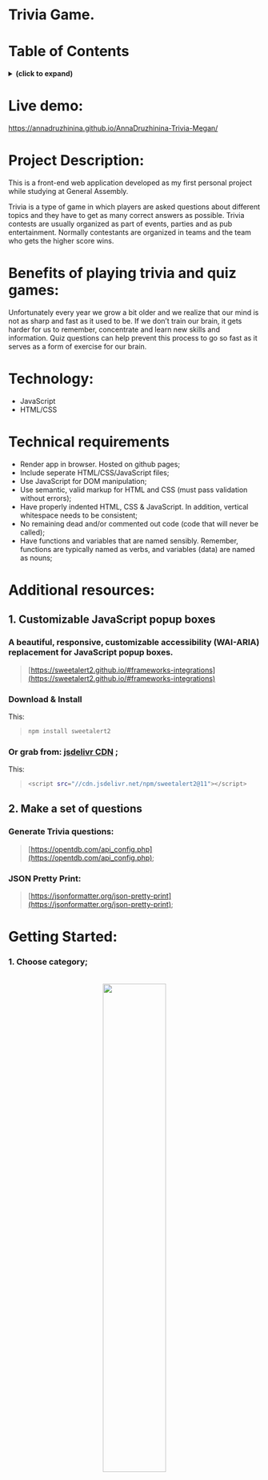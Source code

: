 # Trivia Game.

# Table of Contents

<details>
<summary><b>(click to expand)</b></summary>
<!-- MarkdownTOC -->
  
1. [Live demo](#liveDemo)
1. [Project Description](#description)
1. [Benefits of playing trivia and quiz games](#benefits)
1. [Technology](#technology)  
1. [Technical Requirements](#technicalRequirements)
1. [Additional resources](#resources) 
1. [Getting Started](#gettingStarted)
1. [Future Features](#futureFeatures)

<!-- /MarkdownTOC -->
</details>

<a id="liveDemo"></a>

# Live demo:

https://annadruzhinina.github.io/AnnaDruzhinina-Trivia-Megan/

<a id="description"></a>

# Project Description:

This is a front-end web application developed as my first personal project while studying at General
Assembly.

Trivia is a type of game in which players are asked questions about different topics and they have to get as many correct answers as possible. Trivia contests are usually organized as part of events, parties and as pub entertainment. Normally contestants are organized in teams and the team who gets the higher score wins.

<a id="benefits"></a>

# Benefits of playing trivia and quiz games:

Unfortunately every year we grow a bit older and we realize that our mind is not as sharp and fast as it used to be. If we don’t train our brain, it gets harder for us to remember, concentrate and learn new skills and information.
Quiz questions can help prevent this process to go so fast as it serves as a form of exercise for our brain.

<a id="technology"></a>

# Technology:

- JavaScript
- HTML/CSS

<a id="technicalRequirements"></a>

# Technical requirements

- Render app in browser. Hosted on github pages;
- Include seperate HTML/CSS/JavaScript files;
- Use JavaScript for DOM manipulation;
- Use semantic, valid markup for HTML and CSS (must pass validation without errors);
- Have properly indented HTML, CSS & JavaScript. In addition, vertical whitespace needs to be consistent;
- No remaining dead and/or commented out code (code that will never be called);
- Have functions and variables that are named sensibly. Remember, functions are typically named as verbs, and variables (data) are named as nouns;

<a id="resources"></a>

# Additional resources:

## 1. Customizable JavaScript popup boxes

### A beautiful, responsive, customizable accessibility (WAI-ARIA) replacement for JavaScript popup boxes.

> [https://sweetalert2.github.io/#frameworks-integrations](https://sweetalert2.github.io/#frameworks-integrations)

### Download & Install

This:

> ```bash
> npm install sweetalert2
> ```

### Or grab from: [jsdelivr CDN](https://www.jsdelivr.com/package/npm/sweetalert2) ;

This:

> ```bash
> <script src="//cdn.jsdelivr.net/npm/sweetalert2@11"></script>
> ```

## 2. Make a set of questions

### Generate Trivia questions:

> [https://opentdb.com/api_config.php](https://opentdb.com/api_config.php);

### JSON Pretty Print:

> [https://jsonformatter.org/json-pretty-print](https://jsonformatter.org/json-pretty-print);

<a id="gettingStarted"></a>

# Getting Started:

### 1. Choose category;

<p align="center" width="100%">
    <br>
    <img width="50%" src="src/choose_category.jpg"> 
</p>
<br>
<!-- ![category](src/choose_category.jpg)<br> -->

### 2. Display random questions from the question set;<br>

<p align="center" width="100%">
    <br>
    <img width="50%" src="src/question.jpg"> 
</p>
<br>

### 3. Pick one answer (the button's background is changed to grey color ) and click on the "Check Answer" button:<br>

<p align="center" width="100%">
    <br>
    <img width="50%" src="src/selected_question.jpg"> 
</p>
<br>

#### - if the answer is correct: the button's background is changed to green color, starScore update +5, question +1/10, and appear button "Next Question";<br>

<p align="center" width="100%">
    <br>
    <img width="50%" src="src/right_answer.jpg"> 
</p>
<br>

#### - if the answer is incorrect: the button's background is changed to red color, starScore dosen't update, question +1/10, and appear button "Next Question";<br>

<p align="center" width="100%">
    <br>
    <img width="50%" src="src/wrong_answer.jpg"> 
</p>

<br>

### 4. Final screen:<br>

#### - if user answered all questions right:

<p align="center" width="100%">
    <br>
    <img width="50%" src="src/quiz_complete_maxScore.jpg"> 
</p>
<br>

#### - if user didn't answered all questions right:<br>

<p align="center" width="100%">
    <br>
    <img width="50%" src="src/quiz_complete.jpg"> 
</p>
<br>

<a id="futureFeatures"></a>

# Future Features:

1. 1. Make this app a team game as well;
2. Add timer;
3. If the player selects the correct answer, show a screen congratulating them for choosing the right option. After a few seconds, display the next question -- do this without user input;
4. Display page where users can see:

- the teams or individual score depends which tipe of game was selected at the begining;
- the time that each team(user) spent on the game;
- correct and incorrect answers by team(user);

5. Calculate the winning score using each team's total score and time spent.
